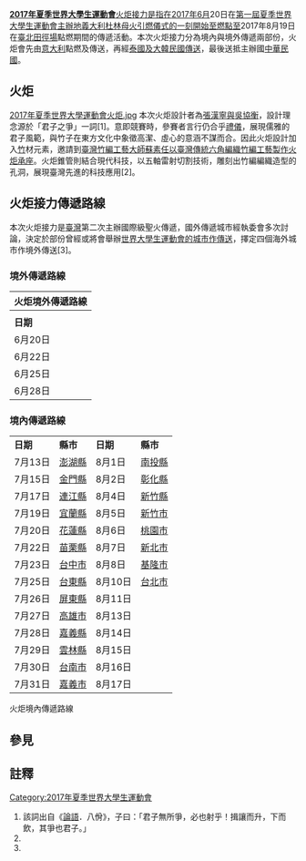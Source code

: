 **[2017年夏季世界大學生運動會](https://zh.wikipedia.org/wiki/2017年夏季世界大學生運動會 "wikilink")**[火炬接力是指在](https://zh.wikipedia.org/wiki/火炬 "wikilink")[2017年6月](../Page/2017年6月.md "wikilink")20日在[第一屆夏季世界大學生運動會主辦地](https://zh.wikipedia.org/wiki/1959年夏季世界大學運動會 "wikilink")[義大利](https://zh.wikipedia.org/wiki/義大利 "wikilink")[杜林母火引燃儀式的一刻開始至燃點至](https://zh.wikipedia.org/wiki/杜林 "wikilink")2017年8月19日在[臺北田徑場](../Page/臺北田徑場.md "wikilink")點燃期間的傳遞活動。本次火炬接力分為境內與境外傳遞兩部份，火炬會先由[意大利](../Page/意大利.md "wikilink")點燃及傳送，再經[泰國及](https://zh.wikipedia.org/wiki/泰國 "wikilink")[大韓民國傳送](https://zh.wikipedia.org/wiki/大韓民國 "wikilink")，最後送抵主辦國[中華民國](../Page/中華民國.md "wikilink")。

## 火炬

[2017年夏季世界大學運動會火炬.jpg](https://zh.wikipedia.org/wiki/File:2017年夏季世界大學運動會火炬.jpg "fig:2017年夏季世界大學運動會火炬.jpg") 本次火炬設計者為[張漢寧與](https://zh.wikipedia.org/wiki/張漢寧 "wikilink")[吳協衡](https://zh.wikipedia.org/wiki/吳協衡 "wikilink")，設計理念源於「君子之爭」一詞\[1\]。意即競賽時，參賽者言行仍合乎[禮儀](../Page/禮儀.md "wikilink")，展現儒雅的君子風範，與竹子在東方文化中象徵高潔、虛心的意涵不謀而合。因此火炬設計加入[竹](../Page/竹.md "wikilink")材元素，邀請到[臺灣](../Page/臺灣.md "wikilink")[竹編工藝大師](https://zh.wikipedia.org/wiki/竹編 "wikilink")[蘇素任以臺灣傳統六角編織竹編工藝製作火炬承座](https://zh.wikipedia.org/wiki/蘇素任 "wikilink")。火炬錐管則結合現代科技，以五軸雷射切割技術，雕刻出竹編編織造型的孔洞，展現臺灣先進的科技應用\[2\]。

## 火炬接力傳遞路線

本次火炬接力是[臺灣](../Page/臺灣.md "wikilink")第二次主辦國際級聖火傳遞，國外傳遞城市經執委會多次討論，決定於部份曾經或將會舉辦[世界大學生運動會的城市作傳送](https://zh.wikipedia.org/wiki/世界大學生運動會 "wikilink")，擇定四個海外城市作境外傳送\[3\]。

### 境外傳遞路線

| 火炬境外傳遞路線 |
| -------- |
|          |
| **日期**   |
| 6月20日    |
| 6月22日    |
| 6月25日    |
| 6月28日    |

### 境內傳遞路線

|        |                                                     |        |                                                     |
| ------ | --------------------------------------------------- | ------ | --------------------------------------------------- |
| **日期** | **縣市**                                              | **日期** | **縣市**                                              |
| 7月13日  | [澎湖縣](../Page/澎湖縣.md "wikilink")                    | 8月1日   | [南投縣](../Page/南投縣.md "wikilink")                    |
| 7月15日  | [金門縣](../Page/金門縣.md "wikilink")                    | 8月2日   | [彰化縣](https://zh.wikipedia.org/wiki/彰化縣 "wikilink") |
| 7月17日  | [連江縣](../Page/連江縣_\(中華民國\).md "wikilink")           | 8月4日   | [新竹縣](../Page/新竹縣.md "wikilink")                    |
| 7月19日  | [宜蘭縣](https://zh.wikipedia.org/wiki/宜蘭縣 "wikilink") | 8月5日   | [新竹市](https://zh.wikipedia.org/wiki/新竹市 "wikilink") |
| 7月20日  | [花蓮縣](../Page/花蓮縣.md "wikilink")                    | 8月6日   | [桃園市](https://zh.wikipedia.org/wiki/桃園市 "wikilink") |
| 7月22日  | [苗栗縣](../Page/苗栗縣.md "wikilink")                    | 8月7日   | [新北市](https://zh.wikipedia.org/wiki/新北市 "wikilink") |
| 7月23日  | [台中市](https://zh.wikipedia.org/wiki/臺中市 "wikilink") | 8月8日   | [基隆市](../Page/基隆市.md "wikilink")                    |
| 7月25日  | [台東縣](../Page/臺東縣.md "wikilink")                    | 8月10日  | [台北市](../Page/臺北市.md "wikilink")                    |
| 7月26日  | [屏東縣](../Page/屏東縣.md "wikilink")                    | 8月11日  |                                                     |
| 7月27日  | [高雄市](../Page/高雄市.md "wikilink")                    | 8月13日  |                                                     |
| 7月28日  | [嘉義縣](../Page/嘉義縣.md "wikilink")                    | 8月14日  |                                                     |
| 7月29日  | [雲林縣](https://zh.wikipedia.org/wiki/雲林縣 "wikilink") | 8月15日  |                                                     |
| 7月30日  | [台南市](https://zh.wikipedia.org/wiki/臺南市 "wikilink") | 8月16日  |                                                     |
| 7月31日  | [嘉義市](../Page/嘉義市.md "wikilink")                    | 8月17日  |                                                     |

火炬境內傳遞路線

## 參見

## 註釋

[Category:2017年夏季世界大學生運動會](https://zh.wikipedia.org/wiki/Category:2017年夏季世界大學生運動會 "wikilink")

1.  該詞出自《[論語](https://zh.wikipedia.org/wiki/論語 "wikilink")．八佾》，子曰：「君子無所爭，必也射乎！揖讓而升，下而飲，其爭也君子。」
2.
3.